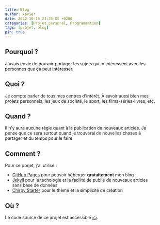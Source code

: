 ```yaml
---
title: Blog
author: xavier
date: 2022-10-16 21:39:00 +0200
categories: [Projet personel, Programmation]
tags: [projet, blog]
pin: true
---
```


## Pourquoi ?

J'avais envie de pouvoir partager les sujets qui m'intéressent avec les personnes que ça peut intéresser.

## Quoi ?

Je compte parler de tous mes centres d'intérêt. À savoir aussi bien mes projets personnels, les jeux de société, le sport, les films-séries-livres, etc.

## Quand ?

Il n'y aura aucune règle quant à la publication de nouveaux articles. Je pense que ce sera surtout quand je trouverai de nouvelles choses à partager et du temps pour le faire.

## Comment ?

Pour ce porjet, j'ai utilisé :

- [GitHub Pages](https://pages.github.com/) pour pouvoir héberger **gratuitement** mon blog
- [Jekyll](https://jekyllrb.com/) pour la techologie et la facilité de publié de nouveaux articles sans base de données
- [Chirpy Starter](https://github.com/cotes2020/chirpy-starter) pour le thème et la simplicité de création

## Où ?

Le code source de ce projet est accessible [ici](https://github.com/bladx/bladx.github.io).
